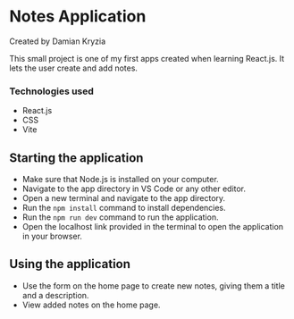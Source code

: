 # Notes Application

Created by Damian Kryzia

This small project is one of my first apps created when learning React.js. It lets the user create and add notes.

### Technologies used
- React.js
- CSS
- Vite

## Starting the application
- Make sure that Node.js is installed on your computer.
- Navigate to the app directory in VS Code or any other editor.
- Open a new terminal and navigate to the app directory.
- Run the ```npm install``` command to install dependencies.
- Run the ```npm run dev``` command to run the application.
- Open the localhost link provided in the terminal to open the application in your browser.

## Using the application
  - Use the form on the home page to create new notes, giving them a title and a description.
  - View added notes on the home page.
